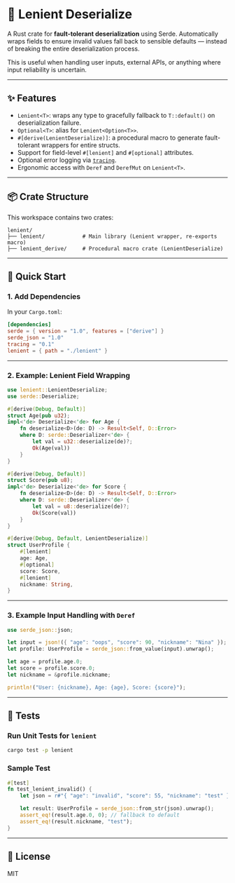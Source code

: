 # 🧱 Lenient Deserialize

A Rust crate for **fault-tolerant deserialization** using Serde. Automatically wraps fields to ensure invalid values fall back to sensible defaults — instead of breaking the entire deserialization process.

This is useful when handling user inputs, external APIs, or anything where input reliability is uncertain.

---

## ✨ Features

- `Lenient<T>`: wraps any type to gracefully fallback to `T::default()` on deserialization failure.
- `Optional<T>`: alias for `Lenient<Option<T>>`.
- `#[derive(LenientDeserialize)]`: a procedural macro to generate fault-tolerant wrappers for entire structs.
- Support for field-level `#[lenient]` and `#[optional]` attributes.
- Optional error logging via [`tracing`](https://docs.rs/tracing).
- Ergonomic access with `Deref` and `DerefMut` on `Lenient<T>`.

---

## 📦 Crate Structure

This workspace contains two crates:

```
lenient/
├── lenient/            # Main library (Lenient wrapper, re-exports macro)
├── lenient_derive/     # Procedural macro crate (LenientDeserialize)
```

---

## 🚀 Quick Start

### 1. Add Dependencies

In your `Cargo.toml`:

```toml
[dependencies]
serde = { version = "1.0", features = ["derive"] }
serde_json = "1.0"
tracing = "0.1"
lenient = { path = "./lenient" }
```

---

### 2. Example: Lenient Field Wrapping

```rust
use lenient::LenientDeserialize;
use serde::Deserialize;

#[derive(Debug, Default)]
struct Age(pub u32);
impl<'de> Deserialize<'de> for Age {
    fn deserialize<D>(de: D) -> Result<Self, D::Error>
    where D: serde::Deserializer<'de> {
        let val = u32::deserialize(de)?;
        Ok(Age(val))
    }
}

#[derive(Debug, Default)]
struct Score(pub u8);
impl<'de> Deserialize<'de> for Score {
    fn deserialize<D>(de: D) -> Result<Self, D::Error>
    where D: serde::Deserializer<'de> {
        let val = u8::deserialize(de)?;
        Ok(Score(val))
    }
}

#[derive(Debug, Default, LenientDeserialize)]
struct UserProfile {
    #[lenient]
    age: Age,
    #[optional]
    score: Score,
    #[lenient]
    nickname: String,
}
```

---

### 3. Example Input Handling with `Deref`

```rust
use serde_json::json;

let input = json!({ "age": "oops", "score": 90, "nickname": "Nina" });
let profile: UserProfile = serde_json::from_value(input).unwrap();

let age = profile.age.0;
let score = profile.score.0;
let nickname = &profile.nickname;

println!("User: {nickname}, Age: {age}, Score: {score}");
```

---

## 🧪 Tests

### Run Unit Tests for `lenient`

```sh
cargo test -p lenient
```

### Sample Test

```rust
#[test]
fn test_lenient_invalid() {
    let json = r#"{ "age": "invalid", "score": 55, "nickname": "test" }"#;

    let result: UserProfile = serde_json::from_str(json).unwrap();
    assert_eq!(result.age.0, 0); // fallback to default
    assert_eq!(result.nickname, "test");
}
```

---

## 🔖 License

MIT